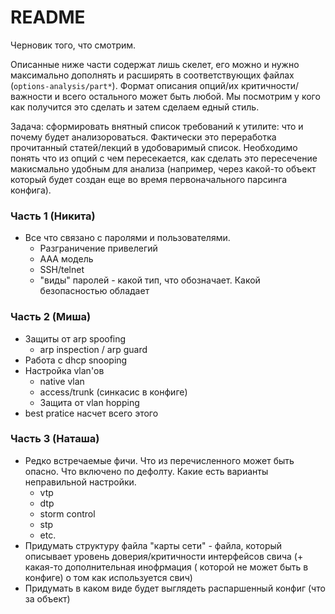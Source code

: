 # README #

Черновик того, что смотрим.

Описанные ниже части содержат лишь скелет, его можно и нужно максимально дополнять и расширять в соответствующих файлах (`options-analysis/part*`).
Формат описания опций/их критичности/важности и всего остального может быть любой. Мы посмотрим у кого как получится это сделать и затем сделаем едный стиль.

Задача: сформировать внятный список требований к утилите: что и почему будет анализороваться. Фактически это переработка прочитанный статей/лекций в удобоваримый список. Необходимо понять что из опций с чем пересекается, как сделать это пересечение макисмально удобным для анализа (например, через какой-то объект который будет создан еще во время первоначального парсинга конфига).   


### Часть 1 (Никита)

- Все что связано с паролями и пользователями.
	- Разграничение привелегий
	- AAA модель
	- SSH/telnet
	- "виды" паролей - какой тип, что обозначает. Какой безопасностью обладает

### Часть 2 (Миша)

- Защиты от arp spoofing
	- arp inspection / arp guard
- Работа с dhcp snooping
- Настройка vlan'ов
	- native vlan
	- access/trunk (синкасис в конфиге)  
	- Защита от vlan hopping
- best pratice насчет всего этого

### Часть 3 (Наташа)

- Редко встречаемые фичи. Что из перечисленного может быть опасно. Что включено по дефолту. Какие есть варианты неправильной настройки.
	- vtp 
	- dtp 
	- storm control
	- stp
	- etc.
- Придумать структуру файла "карты сети" - файла, который описывает уровень доверия/критичности интерфейсов свича (+ какая-то дополнительная инофрмация ( которой не может быть в конфиге) о том как используется свич)
- Придумать в каком виде будет выглядеть распаршенный конфиг (что за объект)